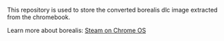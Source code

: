 This repository is used to store the converted borealis dlc image extracted from the chromebook.

Learn more about borealis: [Steam on Chrome OS](https://www.chromium.org/chromium-os/steam-on-chromeos/)
